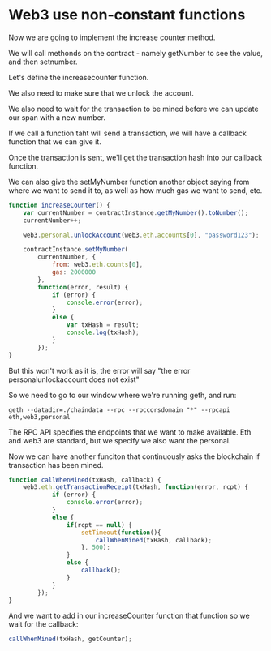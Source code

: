 # Web3 use non-constant functions

Now we are going to implement the increase counter method.

We will call methonds on the contract - namely getNumber to see the value, and then setnumber.

Let's define the increasecounter function.

We also need to make sure that we unlock the account.

We also need to wait for the transaction to be mined before we can update our span with a new number.

If we call a function taht will send a transaction, we will have a callback function that we can give it.

Once the transaction is sent, we'll get the transaction hash into our callback function.

We can also give the setMyNumber function another object saying from where we want to send it to, as well as how much gas we want to send, etc.

``` javascript
function increaseCounter() {
    var currentNumber = contractInstance.getMyNumber().toNumber();
    currentNumber++;

    web3.personal.unlockAccount(web3.eth.accounts[0], "password123");

    contractInstance.setMyNumber(
        currentNumber, {
            from: web3.eth.counts[0],
            gas: 2000000
        },
        function(error, result) {
            if (error) {
                console.error(error);
            }
            else {
                var txHash = result;
                console.log(txHash);
            }
        });
}
```

But this won't work as it is, the error will say "the error personalunlockaccount does not exist"

So we need to go to our window where we're running geth, and run:

```
geth --datadir=./chaindata --rpc --rpccorsdomain "*" --rpcapi eth,web3,personal
```

The RPC API specifies the endpoints that we want to make available. Eth and web3 are standard, but we specify we also want the personal.

Now we can have another funciton that continuously asks the blockchain if transaction has been mined.

``` javascript
function callWhenMined(txHash, callback) {
    web3.eth.getTransactionReceipt(txHash, function(error, rcpt) {
            if (error) {
                console.error(error);
            }
            else {
                if(rcpt == null) {
                    setTimeout(function(){
                        callWhenMined(txHash, callback);
                    }, 500);
                }
                else {
                    callback();
                }
            }
        });
}
```

And we want to add in our increaseCounter function that function so we wait for the callback:

``` javascript
callWhenMined(txHash, getCounter);
```


